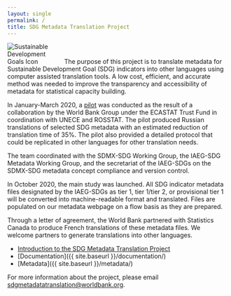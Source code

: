 ```yaml
---
layout: single
permalink: /
title: SDG Metadata Translation Project
---
```

<img alt="Sustainable Development Goals Icon" src="{{ site.baseurl }}/assets/img/sdg-icon.png" class="align-left" style="max-width:25%" />
The purpose of this project is to translate metadata for Sustainable Development Goal (SDG) indicators into other languages using computer assisted translation tools. A low cost, efficient, and accurate method was needed to improve the transparency and accessibility of metadata for statistical capacity building.

In January-March 2020, a [pilot](/sdg-metadata/pilot/) was conducted as the result of a collaboration by the World Bank Group under the ECASTAT Trust Fund in coordination with UNECE and ROSSTAT. The pilot produced Russian translations of selected SDG metadata with an estimated reduction of translation time of 35%. The pilot also provided a detailed protocol that could be replicated in other languages for other translation needs.

The team coordinated with the SDMX-SDG Working Group, the IAEG-SDG Metadata Working Group, and the secretariat of the IAEG-SDGs on the SDMX-SDG metadata concept compliance and version control.

In October 2020, the main study was launched. All SDG indicator metadata files designated by the IAEG-SDGs as tier 1, tier 1/tier 2, or provisional tier 1 will be converted into machine-readable format and translated. Files are populated on our metadata webpage on a flow basis as they are prepared. 

Through a letter of agreement, the World Bank partnered with Statistics Canada to produce French translations of these metadata files. We welcome partners to generate translations into other languages.

* [Introduction to the SDG Metadata Translation Project](https://drive.google.com/file/d/1lA6cvlX9UHhGL5DrWgep8J0bH8KNOee1/view?usp=sharing)
* [Documentation]({{ site.baseurl }}/documentation/)
* [Metadata]({{ site.baseurl }}/metadata/)

For more information about the project, please email <sdgmetadatatranslation@worldbank.org>.
